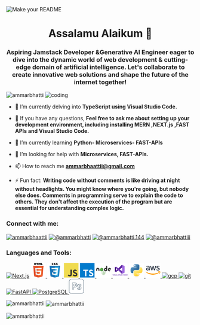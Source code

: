 <img width="1834" alt="Make your README" src="https://github.com/ammarbhattii/ammarbhattii/assets/139692348/6ff53cad-aa7a-486e-87f4-5d0fcd616b38">
<h1 align="center">Assalamu Alaikum 🙏</h1>
<h3 align="center">Aspiring Jamstack Developer &Generative AI Engineer eager to dive into the dynamic world of web development & cutting-edge domain of artificial intelligence. Let's collaborate to create innovative web solutions and shape the future of the internet together!</h3>


<img align="right" alt="coding" width="400" src="https://i.pinimg.com/originals/b9/e4/96/b9e4960c1476c78043d499d975f86cdb.gif">


<p align="left"> <img src="https://komarev.com/ghpvc/?username=ammarbhattii&label=Profile%20views&color=0e75b6&style=flat" alt="ammarbhattii" /> </p>

- 🔭 I’m currently delving into **TypeScript using Visual Studio Code.**

- 💬 If you have any questions, **Feel free to ask me about setting up your development environment, including installing MERN ,NEXT.js ,FAST APIs and Visual Studio Code.**

- 🌱 I’m currently learning **Python- Microservices- FAST-APIs**

- 🤝 I’m looking for help with **Microservices, FAST-APIs.**

- 📫 How to reach me **ammarbhaattii@gmail.com**

- ⚡ Fun fact: **Writing code without comments is like driving at night without headlights. You might know where you're going, but nobody else does. Comments in programming serve to explain the code to others. They don't affect the execution of the program but are essential for understanding complex logic.**

<h3 align="left">Connect with me:</h3>
<p align="left">
<a href="https://twitter.com/hammarbhaattii" target="blank"><img align="center" src="https://raw.githubusercontent.com/rahuldkjain/github-profile-readme-generator/master/src/images/icons/Social/twitter.svg" alt="ammarbhaattii" height="30" width="40" /></a>
<a href="https://linkedin.com/in/@ammarbhatti" target="blank"><img align="center" src="https://raw.githubusercontent.com/rahuldkjain/github-profile-readme-generator/master/src/images/icons/Social/linked-in-alt.svg" alt="@ammarbhatti" height="30" width="40" /></a>
<a href="https://fb.com/@ammarbhatti.144" target="blank"><img align="center" src="https://raw.githubusercontent.com/rahuldkjain/github-profile-readme-generator/master/src/images/icons/Social/facebook.svg" alt="@ammarbhatti.144" height="30" width="40" /></a>
<a href="https://instagram.com/@ammarbhattiii" target="blank"><img align="center" src="https://raw.githubusercontent.com/rahuldkjain/github-profile-readme-generator/master/src/images/icons/Social/instagram.svg" alt="@ammarbhattiii" height="30" width="40" /></a>
</p>

<h3 align="left">Languages and Tools:</h3>
<p align="left">
 <a href="https://nextjs.org/" target="_blank" rel="noreferrer"> <img src="https://assets.vercel.com/image/upload/v1538361091/repositories/next-js/next-js-logo.png" alt="Next.js" width="40" height="40"/></a>
</a> <a href="https://www.w3.org/html/" target="_blank" rel="noreferrer"> <img src="https://raw.githubusercontent.com/devicons/devicon/master/icons/html5/html5-original-wordmark.svg" alt="html5" width="40" height="40"/> </a> <a href="https://www.w3schools.com/css/" target="_blank" rel="noreferrer">
  <img src="https://raw.githubusercontent.com/devicons/devicon/master/icons/css3/css3-original-wordmark.svg" alt="css3" width="40" height="40"/> </a> <a href="https://developer.mozilla.org/en-US/docs/Web/JavaScript" target="_blank" rel="noreferrer"> <img src="https://raw.githubusercontent.com/devicons/devicon/master/icons/javascript/javascript-original.svg" alt="javascript" width="40" height="40"/>
</a> <a href="https://www.typescriptlang.org/" target="_blank" rel="noreferrer"> <img src="https://raw.githubusercontent.com/devicons/devicon/master/icons/typescript/typescript-original.svg" alt="typescript" width="40" height="40"/>
</a> <a href="https://nodejs.org" target="_blank" rel="noreferrer"> <img src="https://raw.githubusercontent.com/devicons/devicon/master/icons/nodejs/nodejs-original-wordmark.svg" alt="nodejs" width="40" height="40"/>
</a> <a href="https://code.visualstudio.com//visualstudio/" target="_blank" rel="noreferrer"> <img src="https://raw.githubusercontent.com/devicons/devicon/master/icons/visualstudio/visualstudio-original-wordmark.svg" alt="visualstudio" width="40" height="40"/>
</a> <a href="https://www.python.org" target="_blank" rel="noreferrer"> <img src="https://raw.githubusercontent.com/devicons/devicon/master/icons/python/python-original.svg" alt="python" width="40" height="40"/>
</a> <a href="https://aws.amazon.com" target="_blank" rel="noreferrer"> <img src="https://raw.githubusercontent.com/devicons/devicon/master/icons/amazonwebservices/amazonwebservices-original-wordmark.svg" alt="aws" width="40" height="40"/> </a> <a href="https://cloud.google.com" target="_blank" rel="noreferrer"> <img src="https://www.vectorlogo.zone/logos/google_cloud/google_cloud-icon.svg" alt="gcp" width="40" height="40"/>
</a> <a href="https://git-scm.com/" target="_blank" rel="noreferrer"> <img src="https://www.vectorlogo.zone/logos/git-scm/git-scm-icon.svg" alt="git" width="40" height="40"/>
<a href="https://fastapi.tiangolo.com/" target="_blank" rel="noreferrer"> <img src="https://cdn.svgporn.com/logos/fastapi.svg" alt="FastAPI" width="40" height="40"/>
</a>
<a href="https://www.postgresql.org/" target="_blank" rel="noreferrer"> <img src="https://www.postgresql.org/media/img/about/press/elephant.png" alt="PostgreSQL" width="40" height="40"/>
</a>
</a> <a href="https://www.photoshop.com/en" target="_blank" rel="noreferrer"> <img src="https://raw.githubusercontent.com/devicons/devicon/master/icons/photoshop/photoshop-line.svg" alt="photoshop" width="40" height="40"/></a> </p> <p><img align="left" src="https://github-readme-stats.vercel.app/api/top-langs?username=ammarbhattii&show_icons=true&locale=en&layout=compact" alt="ammarbhattii" /></p>
<p>&nbsp;<img align="center" src="https://github-readme-stats.vercel.app/api?username=ammarbhattii&show_icons=true&locale=en" alt="ammarbhattii" /></p>
<p><img align="center" src="https://github-readme-streak-stats.herokuapp.com/?user=ammarbhattii&" alt="ammarbhattii" /></p>
